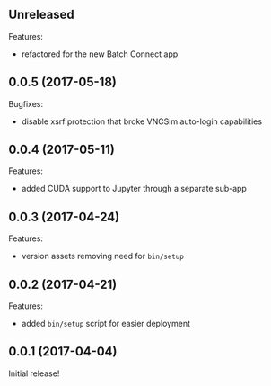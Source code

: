 ## Unreleased

Features:

  - refactored for the new Batch Connect app

## 0.0.5 (2017-05-18)

Bugfixes:

  - disable xsrf protection that broke VNCSim auto-login capabilities

## 0.0.4 (2017-05-11)

Features:

  - added CUDA support to Jupyter through a separate sub-app

## 0.0.3 (2017-04-24)

Features:

  - version assets removing need for `bin/setup`

## 0.0.2 (2017-04-21)

Features:

  - added `bin/setup` script for easier deployment

## 0.0.1 (2017-04-04)

Initial release!
